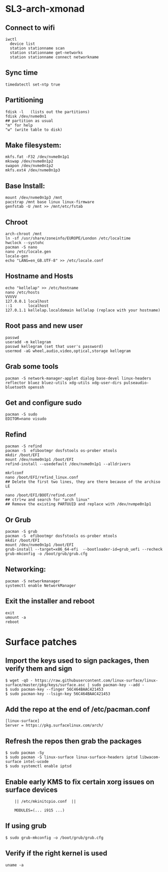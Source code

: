 # SL3-arch-xmonad

## Connect to wifi
    iwctl
      device list
      station stationname scan
      station stationname get-networks
      station stationname connect networkname
  
 ## Sync time
    timedatectl set-ntp true

## Partitioning
    fdisk -l   (lists out the partitions)
    fdisk /dev/nvme0n1
    ## partition as usual
    "m" for help
    "w" (write table to disk)

## Make filesystem:
    mkfs.fat -F32 /dev/nvme0n1p1
    mkswap /dev/nvme0n1p2
    swapon /dev/nvme0n1p2
    mkfs.ext4 /dev/nvme0n1p3

## Base Install:
    mount /dev/nvme0n1p3 /mnt
    pacstrap /mnt base linux linux-firmware
    genfstab -U /mnt >> /mnt/etc/fstab

## Chroot
    arch-chroot /mnt
    ln -sf /usr/share/zoneinfo/EUROPE/London /etc/localtime
    hwclock --systohc
    pacman -S nano
    nano /etc/locale.gen
    locale-gen
    echo "LANG=en_GB.UTF-8" >> /etc/locale.conf
    
## Hostname and Hosts
    echo "kellelap" >> /etc/hostname
    nano /etc/hosts
    VVVVV
    127.0.0.1 localhost
    ::1       localhost
    127.0.1.1 kellelap.localdomain kellelap (replace with your hostname)

## Root pass and new user
    passwd 
    useradd -m kellegram
    passwd kellegram (set that user's password)
    usermod -aG wheel,audio,video,optical,storage kellegram
    
## Grab some tools
    pacman -S network-manager-applet dialog base-devel linux-headers reflector bluez bluez-utils xdg-utils xdg-user-dirs pulseaudio-bluetooth openssh

## Get and configure sudo
    pacman -S sudo
    EDITOR=nano visudo

## Refind
    pacman -S refind 
    pacman -S  efibootmgr dosfstools os-prober mtools
    mkdir /boot/EFI
    mount /dev/nvme0n1p1 /boot/EFI
    refind-install --usedefault /dev/nvme0n1p1 --alldrivers
    
    mkrlconf
    nano /boot/EFI/refind_linux.conf
    ## Delete the first two lines, they are there because of the archiso LE
    
    nano /boot/EFI/BOOT/refind.conf
    ## ctrl+w and search for "arch linux"
    ## Remove the existing PARTUUID and replace with /dev/nvmpe0n1p1
    
## Or Grub
    pacman -S grub
    pacman -S  efibootmgr dosfstools os-prober mtools
    mkdir /boot/EFI
    mount /dev/nvme0n1p1 /boot/EFI
    grub-install --target=x86_64-efi  --bootloader-id=grub_uefi --recheck
    grub-mkconfig -o /boot/grub/grub.cfg

## Networking:
    pacman -S networkmanager
    systemctl enable NetworkManager

## Exit the installer and reboot
    exit
    umount -a
    reboot
    
# Surface patches

## Import the keys used to sign packages, then verify them and sign
    $ wget -qO - https://raw.githubusercontent.com/linux-surface/linux-surface/master/pkg/keys/surface.asc | sudo pacman-key --add -
    $ sudo pacman-key --finger 56C464BAAC421453
    $ sudo pacman-key --lsign-key 56C464BAAC421453

## Add the repo at the end of /etc/pacman.conf
    [linux-surface]
    Server = https://pkg.surfacelinux.com/arch/

## Refresh the repos then grab the packages
    $ sudo pacman -Sy
    $ sudo pacman -S linux-surface linux-surface-headers iptsd libwacom-surface intel-ucode
    $ sudo systemctl enable iptsd

## Enable early KMS to fix certain xorg issues on surface devices
        || /etc/mkinitcpio.conf  ||

        MODULES=(... i915 ...)

## If using grub
    $ sudo grub-mkconfig -o /boot/grub/grub.cfg

## Verify if the right kernel is used
    uname -a

